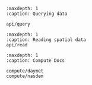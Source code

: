 
```{toctree}
:maxdepth: 1
:caption: Querying data 

api/query
```

```{toctree}
:maxdepth: 1
:caption: Reading spatial data
api/read

```

```{toctree}
:maxdepth: 1
:caption: Compute Docs 

compute/daymet
compute/nasdem
```
